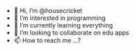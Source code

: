 - 👋 Hi, I’m @housecricket
- 👀 I’m interested in programming
- 🌱 I’m currently learning everything
- 💞️ I’m looking to collaborate on edu apps
- 📫 How to reach me ...?

<!---
housecricket/housecricket is a ✨ special ✨ repository because its `README.md` (this file) appears on your GitHub profile.
You can click the Preview link to take a look at your changes.
--->
